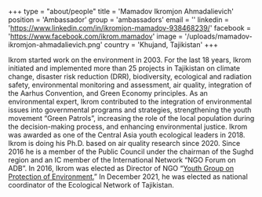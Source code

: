 +++
type = "about/people"
title = 'Mamadov Ikromjon Ahmadalievich'
position = 'Ambassador'
group = 'ambassadors'
email = ''
linkedin = 'https://www.linkedin.com/in/ikromjon-mamadov-938468239/'
facebook = 'https://www.facebook.com/ikrom.mamadov'
image = '/uploads/mamadov-ikromjon-ahmadalievich.png'
country = 'Khujand, Tajikistan'
+++

Ikrom started work on the environment in 2003. For the last 18 years, Ikrom initiated and implemented more than 25 projects in Tajikistan on climate change, disaster risk reduction (DRR), biodiversity, ecological and radiation safety, environmental monitoring and assessment, air quality, integration of the Aarhus Convention, and Green Economy principles. As an environmental expert, Ikrom contributed to the integration of environmental issues into governmental programs and strategies, strengthening the youth movement “Green Patrols”, increasing the role of the local population during the decision-making process, and enhancing environmental justice. Ikrom was awarded as one of the Central Asia youth ecological leaders in 2018. Ikrom is doing his Ph.D. based on air quality research since 2020. Since 2016 he is a member of the Public Council under the chairman of the Sughd region and an IC member of the International Network “NGO Forum on ADB”. In 2016, Ikrom was elected as Director of NGO “[Youth Group on Protection of Environment.](https://ygpe.tj/)” In December 2021, he was elected as national coordinator of the Ecological Network of Tajikistan.

